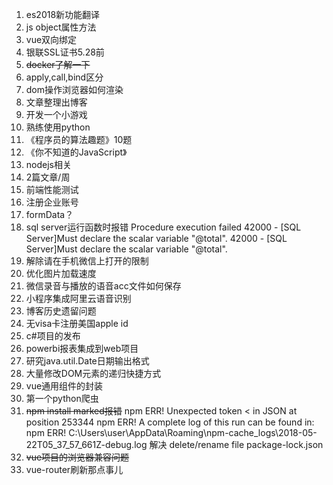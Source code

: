 1. es2018新功能翻译
1. js object属性方法
1. vue双向绑定
1. 银联SSL证书5.28前
1. ~~docker了解一下~~
1. apply,call,bind区分
1. dom操作浏览器如何渲染
1. 文章整理出博客
1. 开发一个小游戏
1. 熟练使用python
1. 《程序员的算法趣题》10题
1. 《你不知道的JavaScript》
1. nodejs相关
1. 2篇文章/周
1. 前端性能测试
1. 注册企业账号
1.  formData？
1.  sql server运行函数时报错
Procedure execution failed
42000 - [SQL Server]Must declare the scalar variable "@total".
42000 - [SQL Server]Must declare the scalar variable "@total".
1. 解除请在手机微信上打开的限制
1. 优化图片加载速度
1. 微信录音与播放的语音acc文件如何保存
1. 小程序集成阿里云语音识别
1. 博客历史遗留问题
1. 无visa卡注册美国apple id
1. c#项目的发布
1. powerbi报表集成到web项目
1. 研究java.util.Date日期输出格式
1. 大量修改DOM元素的递归快捷方式
1. vue通用组件的封装
1. 第一个python爬虫
1. ~~npm install marked报错~~
npm ERR! Unexpected token < in JSON at position 253344
npm ERR! A complete log of this run can be found in:
npm ERR!     C:\Users\user\AppData\Roaming\npm-cache\_logs\2018-05-22T05_37_57_661Z-debug.log
解决 delete/rename file package-lock.json
1. ~~vue项目的浏览器兼容问题~~
1. vue-router刷新那点事儿